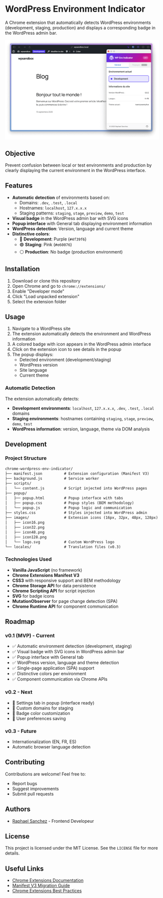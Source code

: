 # WordPress Environment Indicator

A Chrome extension that automatically detects WordPress environments (development, staging, production) and displays a corresponding badge in the WordPress admin bar.

![Screenshot](images/screenshot.png)

## Objective

Prevent confusion between local or test environments and production by clearly displaying the current environment in the WordPress interface.

## Features

- **Automatic detection** of environments based on:
  - Domains: `.dev`, `.test`, `.local`
  - Hostnames: `localhost`, `127.x.x.x`
  - Staging patterns: `staging`, `stage`, `preview`, `demo`, `test`
- **Visual badge** in the WordPress admin bar with SVG icons
- **Popup interface** with General tab displaying environment information
- **WordPress detection**: Version, language and current theme
- **Distinctive colors**:
  - 🔵 **Development**: Purple (`#4f39f6`)
  - 🟣 **Staging**: Pink (`#e60076`)
  - ⚪ **Production**: No badge (production environment)

## Installation

1. Download or clone this repository
2. Open Chrome and go to `chrome://extensions/`
3. Enable "Developer mode"
4. Click "Load unpacked extension"
5. Select the extension folder

## Usage

1. Navigate to a WordPress site
2. The extension automatically detects the environment and WordPress information
3. A colored badge with icon appears in the WordPress admin interface
4. Click on the extension icon to see details in the popup
5. The popup displays:
   - Detected environment (development/staging)
   - WordPress version
   - Site language
   - Current theme

### Automatic Detection

The extension automatically detects:

- **Development environments**: `localhost`, `127.x.x.x`, `.dev`, `.test`, `.local` domains
- **Staging environments**: hostnames containing `staging`, `stage`, `preview`, `demo`, `test`
- **WordPress information**: version, language, theme via DOM analysis

## Development

### Project Structure

```
chrome-wordpress-env-indicator/
├── manifest.json          # Extension configuration (Manifest V3)
├── background.js          # Service worker
├── scripts/
│   └── content.js         # Script injected into WordPress pages
├── popup/
│   ├── popup.html         # Popup interface with tabs
│   ├── popup.css          # Popup styles (BEM methodology)
│   └── popup.js           # Popup logic and communication
├── styles.css             # Styles injected into WordPress admin
├── images/                # Extension icons (16px, 32px, 48px, 128px)
│   ├── icon16.png
│   ├── icon32.png
│   ├── icon48.png
│   ├── icon128.png
│   └── logo.svg           # Custom WordPress logo
└── locales/               # Translation files (v0.3)
```

### Technologies Used

- **Vanilla JavaScript** (no framework)
- **Chrome Extensions Manifest V3**
- **CSS3** with responsive support and BEM methodology
- **Chrome Storage API** for data persistence
- **Chrome Scripting API** for script injection
- **SVG** for badge icons
- **MutationObserver** for page change detection (SPA)
- **Chrome Runtime API** for component communication

## Roadmap

### v0.1 (MVP) - Current

- ✅ Automatic environment detection (development, staging)
- ✅ Visual badge with SVG icons in WordPress admin bar
- ✅ Popup interface with General tab
- ✅ WordPress version, language and theme detection
- ✅ Single-page application (SPA) support
- ✅ Distinctive colors per environment
- ✅ Component communication via Chrome APIs

### v0.2 - Next

- 🔄 Settings tab in popup (interface ready)
- 🔄 Custom domains for staging
- 🔄 Badge color customization
- 🔄 User preferences saving

### v0.3 - Future

- Internationalization (EN, FR, ES)
- Automatic browser language detection

## Contributing

Contributions are welcome! Feel free to:

- Report bugs
- Suggest improvements
- Submit pull requests

## Authors

- [Raphael Sanchez](https://raphaelsanchez.design) - Frontend Developeur

## License

This project is licensed under the MIT License. See the `LICENSE` file for more details.

## Useful Links

- [Chrome Extensions Documentation](https://developer.chrome.com/docs/extensions/)
- [Manifest V3 Migration Guide](https://developer.chrome.com/docs/extensions/migrating/)
- [Chrome Extensions Best Practices](https://developer.chrome.com/docs/webstore/best-practices/)
